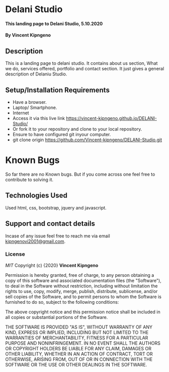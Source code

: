 # Delani Studio
#### This landing page to Delani Studio, 5.10.2020
#### By **Vincent Kipngeno**
## Description
This is a landing page to delani studio. It contains about us section, What we do, services offered, portfolio and contact section. It just gives a general description of Delaniu Studio.
## Setup/Installation Requirements
* Have a browser.
* Laptop/ Smartphone.
* Internet
* Access it via this live link https://vincent-kipngeno.github.io/DELANI-Studio/
* Or fork it to your repository and clone to your local repository.
* Ensure to have configured git inyour computer.
* git clone origin https://github.com/Vincent-kipngeno/DELANI-Studio.git
# Known Bugs
So far there are no Known bugs. But if you come across one feel free to contribute to solving it.
## Technologies Used
Used html, css, bootstrap, jquery and javascript.
## Support and contact details
Incase of any issue feel free to reach me via email kipngenovi2001@gmail.com.
### License
*MIT*
Copyright (c) {2020} **Vincent Kipngeno**

Permission is hereby granted, free of charge, to any person obtaining a copy
of this software and associated documentation files (the "Software"), to deal
in the Software without restriction, including without limitation the rights
to use, copy, modify, merge, publish, distribute, sublicense, and/or sell
copies of the Software, and to permit persons to whom the Software is
furnished to do so, subject to the following conditions:

The above copyright notice and this permission notice shall be included in all
copies or substantial portions of the Software.

THE SOFTWARE IS PROVIDED "AS IS", WITHOUT WARRANTY OF ANY KIND, EXPRESS OR
IMPLIED, INCLUDING BUT NOT LIMITED TO THE WARRANTIES OF MERCHANTABILITY,
FITNESS FOR A PARTICULAR PURPOSE AND NONINFRINGEMENT. IN NO EVENT SHALL THE
AUTHORS OR COPYRIGHT HOLDERS BE LIABLE FOR ANY CLAIM, DAMAGES OR OTHER
LIABILITY, WHETHER IN AN ACTION OF CONTRACT, TORT OR OTHERWISE, ARISING FROM,
OUT OF OR IN CONNECTION WITH THE SOFTWARE OR THE USE OR OTHER DEALINGS IN THE
SOFTWARE.
